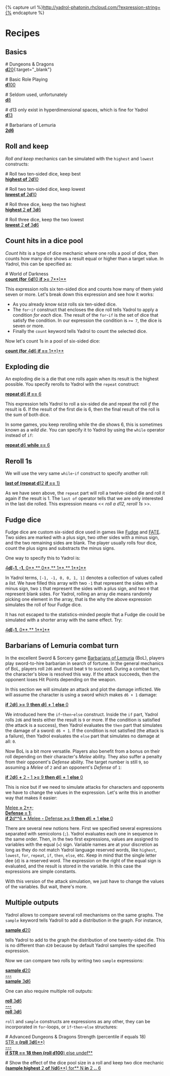 {% capture url %}http://yadrol-phatonin.rhcloud.com/?expression-string={% endcapture %}

Recipes
=======

<div class="include-toc">
</div>

## Basics

<div class="yadrol-code" markdown="1">

<span class="yadrol-comment"># Dungeons &amp; Dragons</span>
<br>
[**d**20]({{url}}d20){:target="_blank"}

<span class="yadrol-comment"># Basic Role Playing</span>
<br>
[**d**100]({{url}}d100)

<span class="yadrol-comment"># Seldom used, unfortunately</span>
<br>
[**d**8]({{url}}d8)

<span class="yadrol-comment"># d13 only exist in hyperdimensional spaces, which is fine for Yadrol</span>
<br>
[**d**13]({{url}}d13)

<span class="yadrol-comment"># Barbarians of Lemuria</span>
<br>
[**2d6**]({{url}}2d6)

</div>

## Roll and keep

*Roll and keep* mechanics can be simulated with the `highest` and
`lowest` constructs:

<div class="yadrol-code" markdown="1">

<span class="yadrol-comment"># Roll two ten-sided dice, keep best</span>
<br>
[**highest of** 2**d**10]({{url}}highest%20of%202d10)

<span class="yadrol-comment"># Roll two ten-sided dice, keep lowest</span>
<br>
[**lowest of** 2**d**10]({{url}}lowest%20of%202d10)

<span class="yadrol-comment"># Roll three dice, keep the two highest</span>
<br>
[**highest** 2 **of** 3**d**6]({{url}}highest%202%20of%203d6)

<span class="yadrol-comment"># Roll three dice, keep the two lowest</span>
<br>
[**lowest** 2 **of** 3**d**6]({{url}}lowest%202%20of%203d6)

</div>

## Count hits in a dice pool

*Count hits* is a type of dice mechanic where one rolls a pool of dice,
then counts how many dice shows a result equal or higher than a target
value. In Yadrol, this can be specified as:


<div class="yadrol-code" markdown="1">

<span class="yadrol-comment"># World of Darkness</span>
<br>
[**count (for** 6**d**10 **if >=** 7**)**]({{url}}count%20%28for%206d10%20if%20>%3D%207%29)

</div>

This expression rolls six ten-sided dice and counts how many of them yield seven or more.
Let's break down this expression and see how it works:
* As you already know `6d10` rolls six ten-sided dice.
* The `for`-`if` construct that encloses the dice roll tells Yadrol to apply a condition *for each* dice. The result of the `for`-`if` is the set of dice that satisfy the condition. In our expression the condition is `>= 7`, the dice is seven or more.
* Finally the <code>count</code> keyword tells Yadrol to count the selected dice.

Now let's count 1s in a pool of six-sided dice:

<div class="yadrol-code" markdown="1">

[**count (for** 4**d**6 **if ==** 1**)**]({{url}}count%20%28for%204d6%20if%20%3D%3D%201%29)

</div>




## Exploding die

An exploding die is a die that one rolls again when its result is the highest possible.
You specify rerolls to Yadrol with the `repeat` construct:

<div class="yadrol-code" markdown="1">

[**repeat d**6 **if ==** 6]({{url}}repeat%20d6%20if%20%3D%3D%206)

</div>

This expression tells Yadrol to roll a six-sided die and repeat the roll *if* the result is 6.
If the result of the first die is 6, then the final result of the roll is the sum of both dice.

In some games, you keep rerolling while the die shows 6, this is sometimes known as a *wild die*.
You can specify it to Yadrol by using the `while` operator instead of `if`:

<div class="yadrol-code" markdown="1">

[**repeat d**6 **while ==** 6]({{url}}repeat%20d6%20while%20%3D%3D%206)

</div>

## Reroll 1s

We will use the very same <code>while</code>-<code>if</code> construct to specify another roll:

<div class="yadrol-code" markdown="1">

[**last of (repeat d**12 **if ==** 1)]({{url}}last%20of%20%28repeat%20d12%20if%20%3D%3D%201%29)

</div>

As we have seen above, the `repeat` part will roll a twelve-sided die and roll it again if the result is 1.
The `last of` operator tells that we are only interested in the last die rolled.
This expression means << _roll a d12, reroll 1s_ >>.

## Fudge dice

Fudge dice are custom six-sided dice used in games like [Fudge](http://www.fudgerpg.com/) and [FATE](http://www.faterpg.com).
Two sides are marked with a plus sign, two other sides with a minus sign, and the two remaining sides are blank.
The player usually rolls four dice, count the plus signs and substracts the minus signs.

One way to specify this to Yadrol is:

<div class="yadrol-code" markdown="1">

[4**d[-**1**, -**1**,** 0**,** 0**,** 1**,** 1**]**]({{url}}4d%5B-1%2C%20-1%2C%200%2C%200%2C%201%2C%201%5D)

</div>

In Yadrol terms, `[-1, -1, 0, 0, 1, 1]` denotes a collection of values called a *list*.
We have filled this array with two `-1` that represent the sides with a minus sign, two `1` that represent the sides with a plus sign, and two `0` that represent blank sides.
For Yadrol, rolling an array die means randomly picking one element in the array, that is the why the above expression simulates the roll of four Fudge dice.

It has not escaped to the statistics-minded people that a Fudge die could be simulated with a shorter array with the same effect.
Try:

<div class="yadrol-code" markdown="1">

[4**d[-**1**,** 0**,** 1**]**]({{url}}4d%5B-1%2C%200%2C%201%5D)

</div>


## Barbarians of Lemuria combat turn

In the excellent Sword & Sorcery game [Barbarians of Lemuria](http://barbariansoflemuria.webs.com) (BoL), players play sword-to-hire barbarian in search of fortune.
In the general mechanics of BoL, players roll `2d6` and must beat `9` to succeed.
During a combat turn, the character's blow is resolved this way.
If the attack succeeds, then the opponent loses Hit Points depending on the weapon.

In this section we will simulate an attack and plot the damage inflicted.
We will assume the character is using a sword which makes `d6 + 1` damage:

<div class="yadrol-code" markdown="1">

[**if** 2**d**6 **>=** 9 **then d**6 **+** 1 **else** 0]({{url}}if%202d6%20>%3D%209%20then%20d6%20%2B%201%20else%200)

</div>

We introduced here the `if`-`then`-`else` construct.
Inside the `if` part, Yadrol rolls `2d6` and tests either the result is `9` or more.
If the condition is satisfied (the attack is a success), then Yadrol evaluates the `then` part that simulates the damage of a sword: `d6 + 1`.
If the condition is not satisfied (the attack is a failure), then Yadrol evaluates the `else` part that simulates no damage at all: `0`.

Now BoL is a bit more versatile.
Players also benefit from a bonus on their roll depending on their character's _Melee_ ability.
They also suffer a penalty from their opponent's _Defense_ ability.
The target number is still `9`, so assuming a _Melee_ of `2` and an opponent's _Defense_ of `1`:

<div class="yadrol-code" markdown="1">

[**if** 2**d**6 **+** 2 **-** 1 **>=** 9 **then d**6 **+** 1 **else** 0]({{url}}if%202d6%20%2B%202%20-%201%20>%3D%209%20then%20d6%20%2B%201%20else%200)

</div>

This is nice but if we need to simulate attacks for characters and opponents we have to change the values in the expression.
Let's write this in another way that makes it easier:

<div class="yadrol-code" markdown="1">

[Melee **=** 2**;**<br>
Defense **=** 1**;**<br>
**if** 2**d**6 **+** Melee **-** Defense **>=** 9 **then d**6 **+** 1 **else** 0]({{url}}Melee%20%3D%202;%0ADefense%20%3D%201;%0Aif%202d6%20%2B%20Melee%20-%20Defense%20>%3D%209%20then%20d6%20%2B%201%20else%200)

</div>

There are several new notions here.
First we specified several expressions separated with semicolons (`;`).
Yadrol evaluates each one in sequence in the same order.
Then, in the two first expressions, values are assigned to variables with the equal (`=`) sign.
Variable names are at your discretion as long as they do not match Yadrol language reserved words, like `highest`, `lowest`, `for`, `repeat`, `if`, `then`, `else`, etc.
Keep in mind that the single letter dee (`d`) is a reserved word.
The expression on the right of the equal sign is evaluated, and the result is stored in the variable.
In this case the expressions are simple constants.

With this version of the attack simulation, we just have to change the values of the variables.
But wait, there's more.



## Multiple outputs

Yadrol allows to compare several roll mechanisms on the same graphs.
The `sample` keyword tells Yadroll to add a distribution in the graph.
For instance,

<div class="yadrol-code" markdown="1">

[**sample d**20]({{url}}sample%20d20)

</div>

tells Yadrol to add to the graph the distribution of one twenty-sided die.
This is no different than `d20` because by default Yadrol samples the specified expression.

Now we can compare two rolls by writing two `sample` expressions:

<div class="yadrol-code" markdown="1">

[**sample d**20<br>
**\-\--**<br>
**sample** 3**d**6]({{url}}sample%20d20%0A---%0Asample%203d6)

</div>

One can also require multiple roll outputs:

<div class="yadrol-code" markdown="1">

[**roll** 3**d**6<br>
**\-\--**<br>
**roll** 3**d**6]({{url}}roll%203d6%0A---%0Aroll%203d6)

</div>


`roll` and `sample` constructs are expressions as any other, they can be incorporated in `for`-loops, or `ìf`-`then`-`else` structures:


<div class="yadrol-code" markdown="1">

<span class="yadrol-comment"># Advanced Dungeons &amp; Dragons Strength (percentile if equals 18)</span>
<br>
[STR **= (roll** 3**d**6**)**<br>
**\-\--**<br>
**if** STR **==** 18 **then (roll d**100**) else undef**]({{url}}STR%3D%28roll%203d6%29%20---%20if%20STR%20%3D%3D%2018%20then%20%28roll%20d100%29%20else%20undef)

<span class="yadrol-comment"># Show the effect of the dice pool size in a roll and keep two dice mechanic
<br>
[**(sample highest** 2 **of** N**d**6**) for** N **in** 2 **..** 6]({{url}}%28sample%20highest%202%20of%20Nd6%29%20for%20N%20in%202%20..%206)

</div>